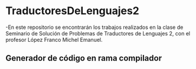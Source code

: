 # TraductoresDeLenguajes2
-En este repositorio se encontrarán los trabajos realizados en la clase de Seminario de Solución de Problemas de Traductores de Lenguajes 2, con el profesor López Franco Michel Emanuel.<br>

<h2> Generador de código en rama compilador</h2> 
